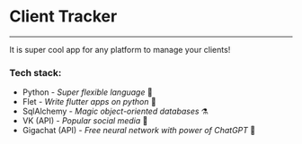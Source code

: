 # Client Tracker

---

It is super cool app for any platform to manage your clients!

### Tech stack:
- Python - _Super flexible language_ 🐍
- Flet - _Write flutter apps on python_ 🍃
- SqlAlchemy - _Magic object-oriented databases_ ⚗️
- VK (API) - _Popular social media_ 📇
- Gigachat (API) - _Free neural network with power of ChatGPT_ 🗿
